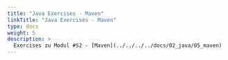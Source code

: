 ```yaml
---
title: "Java Exercises - Maven"
linkTitle: "Java Exercises - Maven"
type: docs
weight: 5
description: >
  Exercises zu Modul #S2 - [Maven](../../../../docs/02_java/05_maven)
---
```

